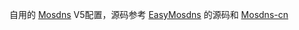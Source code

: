 自用的 [Mosdns](https://github.com/IrineSistiana/mosdns) V5配置，源码参考 [EasyMosdns](https://github.com/pmkol/easymosdns) 的源码和 [Mosdns-cn](https://github.com/IrineSistiana/mosdns-cn)
